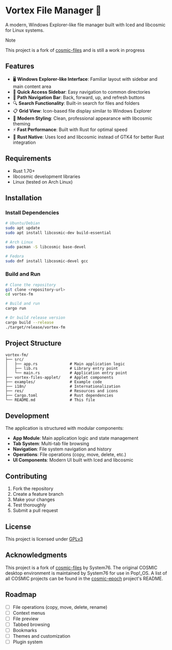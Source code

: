 # Vortex File Manager 🚀

A modern, Windows Explorer-like file manager built with Iced and libcosmic for Linux systems.

> [!NOTE]
> This project is a fork of [cosmic-files](https://github.com/pop-os/cosmic-files) and is still a work in progress

## Features

- 🖥️ **Windows Explorer-like Interface**: Familiar layout with sidebar and main content area
- 📁 **Quick Access Sidebar**: Easy navigation to common directories
- 🧭 **Path Navigation Bar**: Back, forward, up, and refresh buttons
- 🔍 **Search Functionality**: Built-in search for files and folders
- 📋 **Grid View**: Icon-based file display similar to Windows Explorer
- 🎨 **Modern Styling**: Clean, professional appearance with libcosmic theming
- ⚡ **Fast Performance**: Built with Rust for optimal speed
- 🦀 **Rust Native**: Uses Iced and libcosmic instead of GTK4 for better Rust integration

## Requirements

- Rust 1.70+
- libcosmic development libraries
- Linux (tested on Arch Linux)

## Installation

### Install Dependencies

```bash
# Ubuntu/Debian
sudo apt update
sudo apt install libcosmic-dev build-essential

# Arch Linux
sudo pacman -S libcosmic base-devel

# Fedora
sudo dnf install libcosmic-devel gcc
```

### Build and Run

```bash
# Clone the repository
git clone <repository-url>
cd vortex-fm

# Build and run
cargo run

# Or build release version
cargo build --release
./target/release/vortex-fm
```

## Project Structure

```
vortex-fm/
├── src/
│   ├── app.rs              # Main application logic
│   ├── lib.rs              # Library entry point
│   └── main.rs             # Application entry point
├── vortex-files-applet/    # Applet components
├── examples/               # Example code
├── i18n/                   # Internationalization
├── res/                    # Resources and icons
├── Cargo.toml              # Rust dependencies
└── README.md               # This file
```

## Development

The application is structured with modular components:

- **App Module**: Main application logic and state management
- **Tab System**: Multi-tab file browsing
- **Navigation**: File system navigation and history
- **Operations**: File operations (copy, move, delete, etc.)
- **UI Components**: Modern UI built with Iced and libcosmic

## Contributing

1. Fork the repository
2. Create a feature branch
3. Make your changes
4. Test thoroughly
5. Submit a pull request

## License

This project is licensed under [GPLv3](LICENSE)

## Acknowledgments

This project is a fork of [cosmic-files](https://github.com/pop-os/cosmic-files) by System76. The original COSMIC desktop environment is maintained by System76 for use in Pop!_OS. A list of all COSMIC projects can be found in the [cosmic-epoch](https://github.com/pop-os/cosmic-epoch) project's README.

## Roadmap

- [ ] File operations (copy, move, delete, rename)
- [ ] Context menus
- [ ] File preview
- [ ] Tabbed browsing
- [ ] Bookmarks
- [ ] Themes and customization
- [ ] Plugin system
